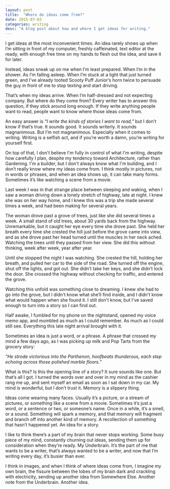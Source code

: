 ```yaml
---
layout: post
title:  "Where do ideas come from?"
date: 2015-07-03
categories: writing
desc: "A blog post about how and where I get ideas for writing."
---
```


I get ideas at the most inconvenient times. An idea rarely shows up when I’m sitting in front of my computer, freshly caffeinated, text editor at the ready, with enough free time on my hands to flesh out the idea, and save it for later.

Instead, ideas sneak up on me when I’m least prepared. When I’m in the shower. As I’m falling asleep. When I’m stuck at a light that just turned green, and I’ve already tooted Scooty Puff Junior’s horn twice to persuade the guy in front of me to stop texting and start driving.

That’s when my ideas arrive. When I’m half-dressed and not expecting company. But where do they come from? Every writer has to answer this question, if they stick around long enough. If they write anything people want to read, people want to know where those ideas come from.

An easy answer is *“I write the kinds of stories I want to read,”* but I don’t know if that’s true. It sounds good. It sounds writerly. It sounds magnanimous. But I’m not magnanimous. Especially when it comes to writing. Writing is a selfish act, and if you’re worth a damn, you’re writing for yourself first.

On top of that, I don't believe I'm fully in control of what I'm writing, despite how carefully I plan, despite my tendency toward Architecture, rather than Gardening. I'm a builder, but I don't always know what I'm building, and I don’t really know where my ideas come from. I think mostly in pictures, not in words or phrases, and when an idea shows up, it can take many forms. Sometimes it’s like watching a scene from a movie.

Last week I was in that strange place between sleeping and waking, when I saw a woman driving down a lonely stretch of highway, late at night. I knew she was on her way home, and I knew this was a trip she made several times a week, and had been making for several years.

The woman drove past a grove of trees, just like she did several times a week. A small stand of old trees, about 30 yards back from the highway. Unremarkable, but it caught her eye every time she drove past. She held her breath every time she crested the hill just before the grove came into view, and as she drove past her head turned until the muscles in her neck ached. Watching the trees until they passed from her view. She did this without thinking, week after week, year after year.

Until she stopped the night I was watching. She crested the hill, holding her breath, and pulled her car to the side of the road. She turned off the engine, shut off the lights, and got out. She didn’t take her keys, and she didn’t lock the door. She crossed the highway without checking for traffic, and entered the grove.

Watching this unfold was something close to dreaming. I knew she had to go into the grove, but I didn't know what she’ll find inside, and I didn't know what would happen when she found it. I still don't know, but I've saved enough to turn into a story so I can find out.

Half awake, I fumbled for my phone on the nightstand, opened my voice memo app, and mumbled as much as I could remember. As much as I could still see. Everything this late night arrival brought with it.

Sometimes an idea is just a word, or a phrase. A phrase that crossed my mind a few days ago, as I was picking up milk and Pop Tarts from the grocery story:

*“He strode victorious into the Parthenon, hoofbeats thunderous, each step echoing across those polished marble floors.”*

What is this? Is this the opening line of a story? It sure sounds like one. But that’s all I got. I turned the words over and over in my mind as the cashier rang me up, and sent myself an email as soon as I sat down in my car. My mind is wonderful, but I don’t trust it. Memory is a slippery thing.

Ideas come wearing many faces. Usually it’s a picture, or a stream of pictures, or something like a scene from a movie. Sometimes it’s just a word, or a sentence or two, or someone’s name. Once in a while, it’s a smell, or a sound. Something will spark a memory, and that memory will fragment and branch off into another kind of memory. A recollection of something that hasn’t happened yet. An idea for a story.

I like to think there’s a part of my brain that never stops working. Some busy piece of my mind, constantly churning out ideas, sending them up for consideration when they’re ready. My  Underbrain. It’s the part of me that wants to be a writer, that’s always wanted to be a writer, and now that I’m writing every day, it’s busier than ever.

I think in images, and when I think of where ideas come from, I imagine my own brain, the fissure between the lobes of my brain dark and crackling with electricity, sending up another idea from Somewhere Else. Another note from the Underbrain. Another idea.